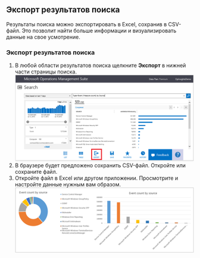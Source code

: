 ## Экспорт результатов поиска

Результаты поиска можно экспортировать в Excel, сохранив в CSV-файл. Это позволит найти больше информации и визуализировать данные на свое усмотрение.

### Экспорт результатов поиска

1. В любой области результатов поиска щелкните **Экспорт** в нижней части страницы поиска. ![Экспорт из поиска](./media/operational-insights-export/export-search.png)
2. В браузере будет предложено сохранить CSV-файл. Откройте или сохраните файл.
3. Откройте файл в Excel или другом приложении. Просмотрите и настройте данные нужным вам образом.![Результаты в Excel](./media/operational-insights-export/export-excel.png)

<!---HONumber=July15_HO4-->